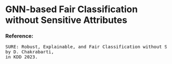# GNN-based Fair Classification without Sensitive Attributes

### Reference:
<pre>
SURE: Robust, Explainable, and Fair Classification without Sensitive Attributes,
by D. Chakrabarti,
in KDD 2023.
</pre>
